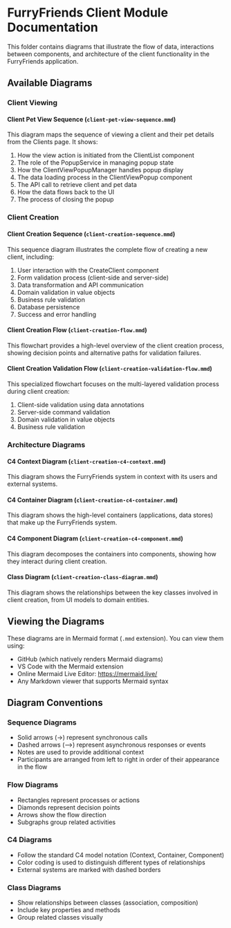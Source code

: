 # FurryFriends Client Module Documentation

This folder contains diagrams that illustrate the flow of data, interactions between components, and architecture of the client functionality in the FurryFriends application.

## Available Diagrams

### Client Viewing

#### Client Pet View Sequence (`client-pet-view-sequence.mmd`)

This diagram maps the sequence of viewing a client and their pet details from the Clients page. It shows:

1. How the view action is initiated from the ClientList component
2. The role of the PopupService in managing popup state
3. How the ClientViewPopupManager handles popup display
4. The data loading process in the ClientViewPopup component
5. The API call to retrieve client and pet data
6. How the data flows back to the UI
7. The process of closing the popup

### Client Creation

#### Client Creation Sequence (`client-creation-sequence.mmd`)

This sequence diagram illustrates the complete flow of creating a new client, including:

1. User interaction with the CreateClient component
2. Form validation process (client-side and server-side)
3. Data transformation and API communication
4. Domain validation in value objects
5. Business rule validation
6. Database persistence
7. Success and error handling

#### Client Creation Flow (`client-creation-flow.mmd`)

This flowchart provides a high-level overview of the client creation process, showing decision points and alternative paths for validation failures.

#### Client Creation Validation Flow (`client-creation-validation-flow.mmd`)

This specialized flowchart focuses on the multi-layered validation process during client creation:

1. Client-side validation using data annotations
2. Server-side command validation
3. Domain validation in value objects
4. Business rule validation

### Architecture Diagrams

#### C4 Context Diagram (`client-creation-c4-context.mmd`)

This diagram shows the FurryFriends system in context with its users and external systems.

#### C4 Container Diagram (`client-creation-c4-container.mmd`)

This diagram shows the high-level containers (applications, data stores) that make up the FurryFriends system.

#### C4 Component Diagram (`client-creation-c4-component.mmd`)

This diagram decomposes the containers into components, showing how they interact during client creation.

#### Class Diagram (`client-creation-class-diagram.mmd`)

This diagram shows the relationships between the key classes involved in client creation, from UI models to domain entities.

## Viewing the Diagrams

These diagrams are in Mermaid format (`.mmd` extension). You can view them using:

- GitHub (which natively renders Mermaid diagrams)
- VS Code with the Mermaid extension
- Online Mermaid Live Editor: https://mermaid.live/
- Any Markdown viewer that supports Mermaid syntax

## Diagram Conventions

### Sequence Diagrams
- Solid arrows (→) represent synchronous calls
- Dashed arrows (-->) represent asynchronous responses or events
- Notes are used to provide additional context
- Participants are arranged from left to right in order of their appearance in the flow

### Flow Diagrams
- Rectangles represent processes or actions
- Diamonds represent decision points
- Arrows show the flow direction
- Subgraphs group related activities

### C4 Diagrams
- Follow the standard C4 model notation (Context, Container, Component)
- Color coding is used to distinguish different types of relationships
- External systems are marked with dashed borders

### Class Diagrams
- Show relationships between classes (association, composition)
- Include key properties and methods
- Group related classes visually
